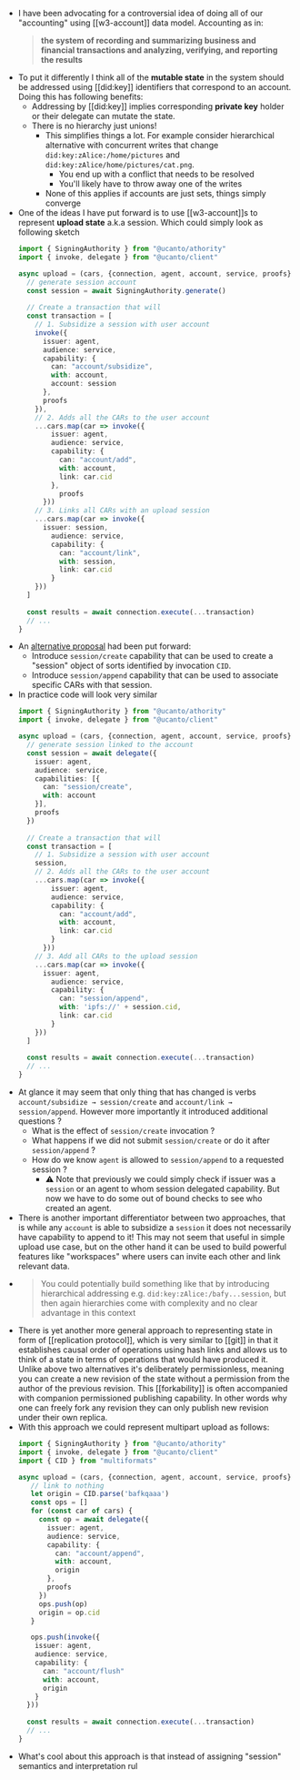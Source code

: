 - I have been advocating for a controversial idea of doing all of our "accounting" using [[w3-account]] data model. Accounting as in:
  > **the system of recording and summarizing business and financial transactions and analyzing, verifying, and reporting the results**
- To put it differently I think all of the **mutable state** in the system should be addressed using [[did:key]] identifiers that correspond to an account. Doing this has following benefits:
	- Addressing by [[did:key]] implies corresponding **private key** holder or their delegate can mutate the state.
	- There is no hierarchy just unions!
		- This simplifies things a lot. For example consider hierarchical alternative with concurrent writes that change `did:key:zAlice:/home/pictures` and `did:key:zAlice/home/pictures/cat.png`.
			- You end up with a conflict that needs to be resolved
			- You'll likely have to throw away one of the writes
		- None of this applies if accounts are just sets, things simply converge
- One of the ideas I have put forward is to use [[w3-account]]s to represent **upload state** a.k.a session. Which could simply look as following sketch
  ```ts
  import { SigningAuthority } from "@ucanto/athority"
  import { invoke, delegate } from "@ucanto/client"
  
  async upload = (cars, {connection, agent, account, service, proofs}) => {
    // generate session account
    const session = await SigningAuthority.generate()
    
    // Create a transaction that will
    const transaction = [
      // 1. Subsidize a session with user account
      invoke({
        issuer: agent,
        audience: service,
        capability: {
          can: "account/subsidize",
          with: account,
          account: session
        },
        proofs
      }),
      // 2. Adds all the CARs to the user account
      ...cars.map(car => invoke({
          issuer: agent,
          audience: service,
          capability: {
            can: "account/add",
            with: account,
            link: car.cid
          },
        	proofs
        }))
      // 3. Links all CARs with an upload session
      ...cars.map(car => invoke({
      	issuer: session,
          audience: service,
          capability: {
            can: "account/link",
            with: session,
            link: car.cid
          }
      }))
    ]
    
    const results = await connection.execute(...transaction)
    // ...
  }
  ```
- An [alternative proposal](https://filecoinproject.slack.com/archives/C02BZPRS9HP/p1661188442189249?thread_ts=1660942938.783889&cid=C02BZPRS9HP) had been put forward:
	- Introduce `session/create` capability that can be used to create a "session" object of sorts identified by invocation `CID`.
	- Introduce `session/append` capability that can be used to associate specific CARs with that session.
- In practice code will look very similar
  ```ts
  import { SigningAuthority } from "@ucanto/athority"
  import { invoke, delegate } from "@ucanto/client"
  
  async upload = (cars, {connection, agent, account, service, proofs}) => {
    // generate session linked to the account
    const session = await delegate({
      issuer: agent,
      audience: service,
      capabilities: [{
        can: "session/create",
        with: account
      }],
      proofs
    })
    
    // Create a transaction that will
    const transaction = [
      // 1. Subsidize a session with user account
      session,
      // 2. Adds all the CARs to the user account
      ...cars.map(car => invoke({
          issuer: agent,
          audience: service,
          capability: {
            can: "account/add",
            with: account,
            link: car.cid
          }
        }))
      // 3. Add all CARs to the upload session
      ...cars.map(car => invoke({
      	issuer: agent,
          audience: service,
          capability: {
            can: "session/append",
            with: 'ipfs://' + session.cid,
            link: car.cid
          }
      }))
    ]
    
    const results = await connection.execute(...transaction)
    // ...
  }
  ```
- At glance it may seem that only thing that has changed is verbs `account/subsidize → session/create` and `account/link → session/append`. However more importantly it introduced additional questions ?
	- What is the effect of `session/create` invocation ?
	- What happens if we did not submit `session/create` or do it after `session/append` ?
	- How do we know `agent` is allowed to `session/append` to a requested session ?
		- ⚠️ Note that previously we could simply check if issuer was a `session` or an agent to whom session delegated capability. But now we have to do some out of bound checks to see who created an agent.
- There is another important differentiator between two approaches, that is while any `account` is able to subsidize a `session` it does not necessarily have capability to append to it! This may not seem that useful in simple upload use case, but on the other hand it can be used to build powerful features like "workspaces" where users can invite each other and link relevant data.
- > You could potentially build something like that by introducing hierarchical addressing e.g. `did:key:zAlice:/bafy...session`, but then again hierarchies come with complexity and no clear advantage in this context
- There is yet another more general approach to representing state in form of [[replication protocol]], which is very similar to [[git]] in that it establishes causal order of operations using hash links and allows us to think of a state in terms of operations that would have produced it. Unlike above two alternatives it's deliberately permissionless, meaning you can create a new revision of the state without a permission from the author of the previous revision. This [[forkability]] is often accompanied with companion permissioned publishing capability. In other words why one can freely fork any revision they can only publish new revision under their own replica.
- With this approach we could represent multipart upload as follows:
  ```ts
  import { SigningAuthority } from "@ucanto/athority"
  import { invoke, delegate } from "@ucanto/client"
  import { CID } from "multiformats"
  
  async upload = (cars, {connection, agent, account, service, proofs}) => {
     // link to nothing
     let origin = CID.parse('bafkqaaa')
     const ops = []
     for (const car of cars) {
       const op = await delegate({
         issuer: agent,
         audience: service,
         capability: {
           can: "account/append",
           with: account,
           origin
         },
         proofs
       })
       ops.push(op)
       origin = op.cid
     }
  
     ops.push(invoke({
      issuer: agent,
      audience: service,
      capability: {
        can: "account/flush"
        with: account,
        origin
      }
    }))
    
    const results = await connection.execute(...transaction)
    // ...
  }
  ```
- What's cool about this approach is that instead of assigning "session" semantics and interpretation rul